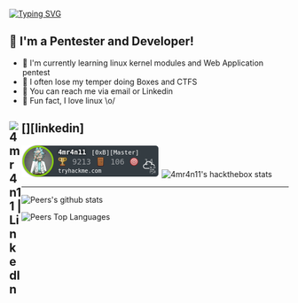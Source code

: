 [![Typing SVG](https://readme-typing-svg.herokuapp.com?font=Hack&color=%239315B7&lines=I'm+Khalid+-+aka+4MR4N11)](https://git.io/typing-svg)

## :name_badge: I'm a Pentester and Developer!

- :peach: I'm currently learning linux kernel modules and Web Application pentest
- :tangerine: I often lose my temper doing Boxes and CTFS
- :watermelon: You can reach me via email or Linkedin
- :meat_on_bone: Fun fact, I love linux \o/

[<img align="left" alt="4mr4n11 | LinkedIn" width="22px" src="https://icon-library.com/images/linked-in-icon-small/linked-in-icon-small-24.jpg" />][linkedin]
---

![4mr4n11's tryhackme stats](https://raw.githubusercontent.com/4mr4n11/4mr4n11/master/assets/4mr4n11.png)
![4mr4n11's hackthebox stats](https://www.hackthebox.eu/badge/image/1095316)


---


![Peers's github stats](https://github-readme-stats.vercel.app/api?username=4mr4n11&theme=radical&count_private=true&show_icons=true&bg_color=7049c7,86a8e7,E56EB2&title_color=fff&text_color=fff)

![Peers Top Languages](https://github-readme-stats.vercel.app/api/top-langs/?username=4mr4n11&layout=compact&bg_color=7049c7,86a8e7,E56EB2&title_color=fff&text_color=fff)
<!--
**4MR4N11/4MR4N11** is a ✨ _special_ ✨ repository because its `README.md` (this file) appears on your GitHub profile.

Here are some ideas to get you started:

- 🔭 I’m currently working on ...
- 🌱 I’m currently learning ...
- 👯 I’m looking to collaborate on ...
- 🤔 I’m looking for help with ...
- 💬 Ask me about ...
- 📫 How to reach me: ...
- 😄 Pronouns: ...
- ⚡ Fun fact: ...
-->
